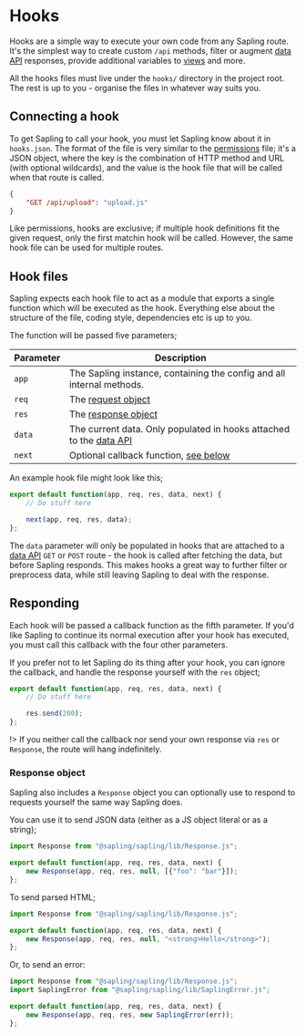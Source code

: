# Hooks

Hooks are a simple way to execute your own code from any Sapling route.  It's the simplest way to create custom `/api` methods, filter or augment [data API](/data) responses, provide additional variables to [views](/views) and more.

All the hooks files must live under the `hooks/` directory in the project root.  The rest is up to you - organise the files in whatever way suits you.


## Connecting a hook

To get Sapling to call your hook, you must let Sapling know about it in `hooks.json`.  The format of the file is very similar to the [permissions](/permissions#defining-permissions) file; it's a JSON object, where the key is the combination of HTTP method and URL (with optional wildcards), and the value is the hook file that will be called when that route is called.

```json
{
    "GET /api/upload": "upload.js" 
}
```

Like permissions, hooks are exclusive; if multiple hook definitions fit the given request, only the first matchin hook will be called.  However, the same hook file can be used for multiple routes.


## Hook files

Sapling expects each hook file to act as a module that exports a single function which will be executed as the hook.  Everything else about the structure of the file, coding style, dependencies etc is up to you.

The function will be passed five parameters;

| Parameter  | Description                                                                   |
|------------|-------------------------------------------------------------------------------|
| `app`      | The Sapling instance, containing the config and all internal methods.         |
| `req`      | The [request object](https://expressjs.com/en/api.html#req)                   |
| `res`      | The [response object](https://expressjs.com/en/api.html#res)                  |
| `data`     | The current data.  Only populated in hooks attached to the [data API](/data)  |
| `next`     | Optional callback function, [see below](#responding)                          |

An example hook file might look like this;

```js
export default function(app, req, res, data, next) {
    // Do stuff here

    next(app, req, res, data);
};
```

The `data` parameter will only be populated in hooks that are attached to a [data API](/data) `GET` or `POST` route - the hook is called after fetching the data, but before Sapling responds.  This makes hooks a great way to further filter or preprocess data, while still leaving Sapling to deal with the response.


## Responding

Each hook will be passed a callback function as the fifth parameter.  If you'd like Sapling to continue its normal execution after your hook has executed, you must call this callback with the four other parameters.

If you prefer not to let Sapling do its thing after your hook, you can ignore the callback, and handle the response yourself with the `res` object;

```js
export default function(app, req, res, data, next) {
    // Do stuff here

    res.send(200);
};
```

!> If you neither call the callback nor send your own response via `res` or `Response`, the route will hang indefinitely.

### Response object

Sapling also includes a `Response` object you can optionally use to respond to requests yourself the same way Sapling does.

You can use it to send JSON data (either as a JS object literal or as a string);

```js
import Response from "@sapling/sapling/lib/Response.js";

export default function(app, req, res, data, next) {
    new Response(app, req, res, null, [{"foo": "bar"}]);
};
```

To send parsed HTML;

```js
import Response from "@sapling/sapling/lib/Response.js";

export default function(app, req, res, data, next) {
    new Response(app, req, res, null, "<strong>Hello</strong>");
};
```

Or, to send an error:

```js
import Response from "@sapling/sapling/lib/Response.js";
import SaplingError from "@sapling/sapling/lib/SaplingError.js";

export default function(app, req, res, data, next) {
    new Response(app, req, res, new SaplingError(err));
};
```
